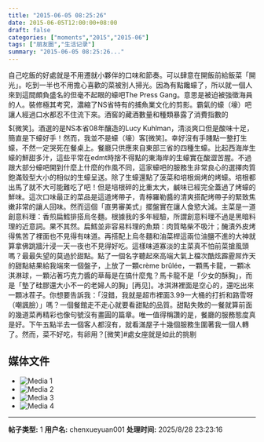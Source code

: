 ```yaml
---
title: "2015-06-05 08:25:26"
date: 2015-06-05T12:00:00+08:00
draft: false
categories: ["moments","2015","2015-06"]
tags: ["朋友圈","生活记录"]
summary: "2015-06-05 08:25:26..."
---
```


自己吃飯的好處就是不用遷就小夥伴的口味和節奏。可以肆意在開飯前給飯菜「開光」。吃到一半也不用擔心喜歡的菜被別人掃光。因為有點饞蠔了，所以就一個人來到這間頗負盛名的但毫不起眼的蠔吧The Press Gang。意思是被迫被強徵海員的人。裝修極其考究，濃縮了NS省特有的捕魚業文化的剪影。霸氣的蠔（壕）吧讓人經過口水都忍不住流下來。酒窖的藏酒數量和種類暴露了消費指數的$$$$$[微笑]。酒選的是NS本省08年釀造的Lucy Kuhlman，清淡爽口但是酸味十足，簡直是下蠔好手！然而，我並不是蠔（壕）客[微笑]。幸好沒有手賤點一整打生蠔，不然一定哭死在餐桌上。餐廳只供應來自東部三省的四種生蠔。比起西海岸生蠔的鮮甜多汁，這些平常在edmt時捨不得點的東海岸的生蠔實在酸澀苦腥。不過跟大部分蠔吧開到什麼上什麼的作風不同，這家蠔吧的服務生非常良心的選擇肉質飽滿殼型大小的相似的生蠔呈送。除了生蠔還點了菠菜和培根焗烤的烤蠔。培根都出馬了就不大可能難吃了吧！但是培根碎的比重太大，鹹味已經完全蓋過了烤蠔的鮮味。這次口味最正的菜品是這道烤帶子，青檸羅勒醬的清爽搭配烤帶子的緊致焦嫩非常的讓人回味。然而這個「直男審美式」擺盤實在讓人食慾大減。主菜是一道創意料理：香煎扁鱈排搭烏冬麵。根據我的多年經驗，所謂創意料理不過是黑暗料理的近意詞。果不其然。扁鱈並非容易料理的魚類：肉質略柴不吸汁；醃漬外皮烤得焦苦了裡面也不見得有味道。再搭配上烏冬麵和油菜桿這兩位油鹽不進的大神就算拿佛跳牆汁浸一天一夜也不見得好吃。這樣味道寡淡的主菜真不怕前菜搶風頭嗎？最最失望的莫過於甜點。點了一個名字聽起來高端大氣上檔次酷炫霹靂屌炸天的甜點結果給我端來一個盤子，上放了一顆crème brûlée，一顆馬卡龍，一顆冰淇淋球，一顆沾著巧克力醬的草莓是在搞什麼鬼？馬卡龍不是「少女的酥胸」，而是「墊了硅膠還大小不一的老婦人的胸」[再见]。冰淇淋裡面是空心的，還吃出來一顆冰茬子。你想要告訴我：「沒錯，我就是超市裡面3.99一大桶的打折和路雪呀（嘲諷臉）」嗎？一個餐館走不走心就要看甜點的品質。甜點失敗的一餐就算前面的幾道菜再精彩也像句號沒有畫圓的篇章。唯一值得稱讚的是，餐廳的服務態度真是好。下午五點半去一個客人都沒有，就看滿屋子十幾個服務生圍著我一個人轉了。然而，菜不好吃，有卵用？[微笑]#處女座就是如此的挑剔

## 媒体文件

- ![Media 1](/Moments/photos/2015-06-05/201506050825260.jpg)
- ![Media 2](/Moments/photos/2015-06-05/201506050825261.jpg)
- ![Media 3](/Moments/photos/2015-06-05/201506050825262.jpg)
- ![Media 4](/Moments/photos/2015-06-05/201506050825263.jpg)

---

**帖子类型:** 1
**用户名:** chenxueyuan001
**处理时间:** 2025/8/28 23:23:16